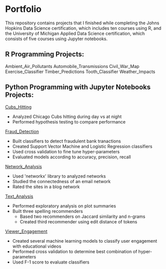 # Portfolio
This repository contains projects that I finished while completing the Johns Hopkins Data Science certification, which includes ten courses using R, and the University of Michigan Applied Data Science certification, which consists of five courses using Jupyter notebooks. 

## R Programming Projects: 
Ambient_Air_Pollutants
Automobile_Transmissions
Civil_War_Map
Exercise_Classifier
Timber_Predictions
Tooth_Classifier
Weather_Impacts

## Python Programming with Jupyter Notebooks Projects:
[Cubs_Hitting](https://github.com/mhthom2/Portfolio/tree/main/Cubs_Hitting)
* Analyzed Chicago Cubs hitting during day vs at night
* Performed hypothesis testing to compare performance
  
[Fraud_Detection](https://github.com/mhthom2/Portfolio/tree/main/Fraud_Detection)
* Built classifiers to detect fraudulent bank tranactions
* Created Support Vector Machine and Logistic Regression classifiers
* Used cross validation to fine tune hyper-parameters
* Evaluated models according to accuracy, precision, recall

[Network_Analysis]()
* Used 'networkx' library to analyzed networks
* Studied the connectedness of an email network
* Rated the sites in a blog network  

[Text_Analysis]()
* Performed exploratory analysis on plot summaries
* Built three spelling recommenders
    - Based two recommenders on Jaccard similarity and n-grams
    - Created third recommender using edit distance of tokens   

[Viewer_Engagement]()
* Created several machine learning models to classify user engagement with educational videos
* Performed cross validation to determine best combination of hyper-parameters
* Used F-1 score to evaluate classifiers 
